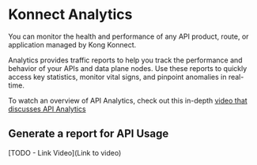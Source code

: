 # Konnect Analytics

You can monitor the health and performance of any API product, route, or application managed by Kong Konnect.

Analytics provides traffic reports to help you track the performance and behavior of your APIs and data plane nodes. Use these reports to quickly access key statistics, monitor vital signs, and pinpoint anomalies in real-time.

To watch an overview of API Analytics, check out this in-depth [video that discusses API Analytics ](https://www.youtube.com/watch?v=FfDfdKX1QHs)

## Generate a report for API Usage

[TODO - Link Video](Link to video)